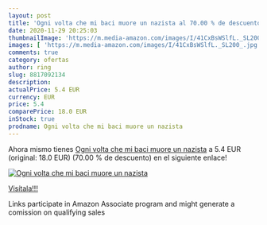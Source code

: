 ```yaml
---
layout: post
title: 'Ogni volta che mi baci muore un nazista al 70.00 % de descuento'
date: 2020-11-29 20:25:03
thumbnailImage: 'https://m.media-amazon.com/images/I/41CxBsWSlfL._SL200_.jpg'
images: [ 'https://m.media-amazon.com/images/I/41CxBsWSlfL._SL200_.jpg' ]
comments: true
category: ofertas
author: ring
slug: 8817092134
description:
actualPrice: 5.4 EUR
currency: EUR
price: 5.4
comparePrice: 18.0 EUR
inStock: true
prodname: Ogni volta che mi baci muore un nazista
---
```


Ahora mismo tienes [Ogni volta che mi baci muore un nazista](https://www.amazon.it/dp/8817092134/?tag=tolees00-21) a 5.4 EUR (original: 18.0 EUR) (70.00 %  de descuento) en el siguiente enlace!

[![Ogni volta che mi baci muore un nazista](https://m.media-amazon.com/images/I/41CxBsWSlfL._SL200_.jpg)](https://www.amazon.it/dp/8817092134/?tag=tolees00-21)

[Visítala!!!](https://www.amazon.it/dp/8817092134/?tag=tolees00-21)

Links participate in Amazon Associate program and might generate a comission on qualifying sales
